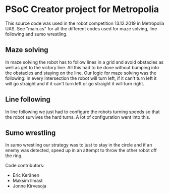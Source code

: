 # PSoC Creator project for Metropolia
This source code was used in the robot competition 13.12.2019 in Metropolia UAS.
See "main.cs" for all the different codes used for maze solving, line following and sumo wrestling.

## Maze solving
In maze solving the robot has to follow lines in a grid and avoid obstacles as well as get to the  victory line. All this had to be done without bumping into the obstacles and staying on the line. Our logic for maze solving was the following: in every intersection the robot will turn left, if it can't turn left it will go straight and if it can't turn left or go straight it will turn right.

## Line following
In line following we just had to configure the robots turning speeds so that the robot survives the hard turns. A lot of configuration went into this.

## Sumo wrestling
In sumo wrestling our strategy was to just to stay in the circle and if an enemy was detected, speed up in an attempt to throw the other robot off the ring.

Code contributors:
* Eric Keränen
* Maksim Ilmast
* Jonne Kirvesoja
